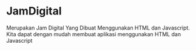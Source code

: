 # JamDigital
Merupakan Jam Digital Yang Dibuat Menggunakan HTML dan Javascript.
Kita dapat dengan mudah membuat aplikasi menggunakan HTML dan Javascript
